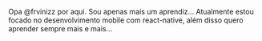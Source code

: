 Opa @frvinizz por aqui.
Sou apenas mais um aprendiz... Atualmente estou focado no desenvolvimento mobile com react-native, 
além disso quero aprender sempre mais e mais...

<!---
frvinizz/frvinizz is a ✨ special ✨ repository because its `README.md` (this file) appears on your GitHub profile.
You can click the Preview link to take a look at your changes.
--->
